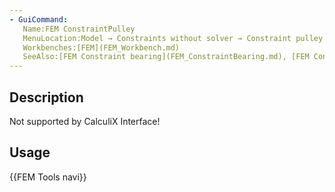```yaml
---
- GuiCommand:
   Name:FEM ConstraintPulley
   MenuLocation:Model → Constraints without solver → Constraint pulley
   Workbenches:[FEM](FEM_Workbench.md)
   SeeAlso:[FEM Constraint bearing](FEM_ConstraintBearing.md), [FEM Constraint gear](FEM_ConstraintGear.md)
---
```


## Description

Not supported by CalculiX Interface!

## Usage




 {{FEM Tools navi}}  
